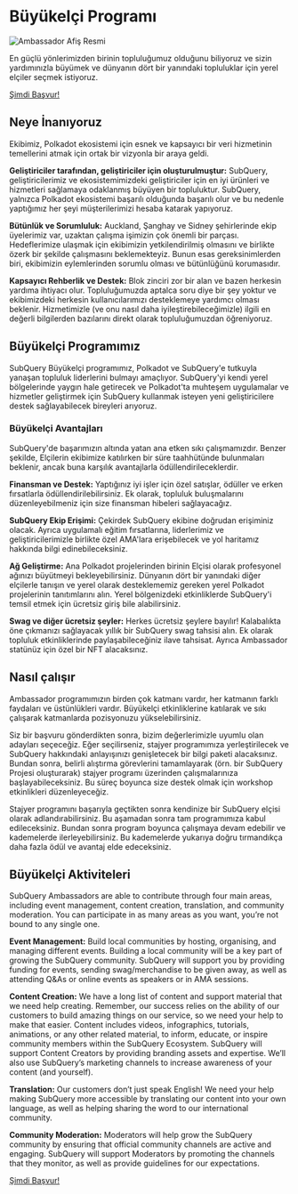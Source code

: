 # Büyükelçi Programı

![Ambassador Afiş Resmi](/assets/img/ambassador_banner.png)

En güçlü yönlerimizden birinin topluluğumuz olduğunu biliyoruz ve sizin yardımınızla büyümek ve dünyanın dört bir yanındaki topluluklar için yerel elçiler seçmek istiyoruz.

[Şimdi Başvur!](https://forms.gle/GXBbJ6LDpNfM2v1X6)

## Neye İnanıyoruz

Ekibimiz, Polkadot ekosistemi için esnek ve kapsayıcı bir veri hizmetinin temellerini atmak için ortak bir vizyonla bir araya geldi.

**Geliştiriciler tarafından, geliştiriciler için oluşturulmuştur:** SubQuery, geliştiricilerimiz ve ekosistemimizdeki geliştiriciler için en iyi ürünleri ve hizmetleri sağlamaya odaklanmış büyüyen bir topluluktur. SubQuery, yalnızca Polkadot ekosistemi başarılı olduğunda başarılı olur ve bu nedenle yaptığımız her şeyi müşterilerimizi hesaba katarak yapıyoruz.

**Bütünlük ve Sorumluluk:** Auckland, Şanghay ve Sidney şehirlerinde ekip üyelerimiz var, uzaktan çalışma işimizin çok önemli bir parçası. Hedeflerimize ulaşmak için ekibimizin yetkilendirilmiş olmasını ve birlikte özerk bir şekilde çalışmasını beklemekteyiz. Bunun esas gereksinimlerden biri, ekibimizin eylemlerinden sorumlu olması ve bütünlüğünü korumasıdır.

**Kapsayıcı Rehberlik ve Destek:** Blok zinciri zor bir alan ve bazen herkesin yardıma ihtiyacı olur. Topluluğumuzda aptalca soru diye bir şey yoktur ve ekibimizdeki herkesin kullanıcılarımızı desteklemeye yardımcı olması beklenir. Hizmetimizle (ve onu nasıl daha iyileştirebileceğimizle) ilgili en değerli bilgilerden bazılarını direkt olarak topluluğumuzdan öğreniyoruz.

## Büyükelçi Programımız

SubQuery Büyükelçi programımız, Polkadot ve SubQuery'e tutkuyla yanaşan topluluk liderlerini bulmayı amaçlıyor. SubQuery'yi kendi yerel bölgelerinde yaygın hale getirecek ve Polkadot'ta muhteşem uygulamalar ve hizmetler geliştirmek için SubQuery kullanmak isteyen yeni geliştiricilere destek sağlayabilecek bireyleri arıyoruz.

### Büyükelçi Avantajları

SubQuery'de başarımızın altında yatan ana etken sıkı çalışmamızdır. Benzer şekilde, Elçilerin ekibimize katılırken bir süre taahhütünde bulunmaları beklenir, ancak buna karşılık avantajlarla ödüllendirileceklerdir.

**Finansman ve Destek:** Yaptığınız iyi işler için özel satışlar, ödüller ve erken fırsatlarla ödüllendirilebilirsiniz. Ek olarak, topluluk buluşmalarını düzenleyebilmeniz için size finansman hibeleri sağlayacağız.

**SubQuery Ekip Erişimi:** Çekirdek SubQuery ekibine doğrudan erişiminiz olacak. Ayrıca uygulamalı eğitim fırsatlarına, liderlerimiz ve geliştiricilerimizle birlikte özel AMA'lara erişebilecek ve yol haritamız hakkında bilgi edinebileceksiniz.

**Ağ Geliştirme:** Ana Polkadot projelerinden birinin Elçisi olarak profesyonel ağınızı büyütmeyi bekleyebilirsiniz. Dünyanın dört bir yanındaki diğer elçilerle tanışın ve yerel olarak desteklememiz gereken yerel Polkadot projelerinin tanıtımlarını alın. Yerel bölgenizdeki etkinliklerde SubQuery'i temsil etmek için ücretsiz giriş bile alabilirsiniz.

**Swag ve diğer ücretsiz şeyler:** Herkes ücretsiz şeylere bayılır! Kalabalıkta öne çıkmanızı sağlayacak yıllık bir SubQuery swag tahsisi alın. Ek olarak topluluk etkinliklerinde paylaşabileceğiniz ilave tahsisat. Ayrıca Ambassador statünüz için özel bir NFT alacaksınız.

## Nasıl çalışır

Ambassador programımızın birden çok katmanı vardır, her katmanın farklı faydaları ve üstünlükleri vardır. Büyükelçi etkinliklerine katılarak ve sıkı çalışarak katmanlarda pozisyonuzu yükselebilirsiniz.

Siz bir başvuru gönderdikten sonra, bizim değerlerimizle uyumlu olan adayları seçeceğiz. Eğer seçilirseniz, stajyer programımıza yerleştirilecek ve SubQuery hakkındaki anlayışınızı genişletecek bir bilgi paketi alacaksınız. Bundan sonra, belirli alıştırma görevlerini tamamlayarak (örn. bir SubQuery Projesi oluşturarak) stajyer programı üzerinden çalışmalarınıza başlayabileceksiniz. Bu süreç boyunca size destek olmak için workshop etkinlikleri düzenleyeceğiz.

Stajyer programını başarıyla geçtikten sonra kendinize bir SubQuery elçisi olarak adlandırabilirsiniz. Bu aşamadan sonra tam programımıza kabul edileceksiniz. Bundan sonra program boyunca çalışmaya devam edebilir ve kademelerde ilerleyebilirsiniz. Bu kademelerde yukarıya doğru tırmandıkça daha fazla ödül ve avantaj elde edeceksiniz.


## Büyükelçi Aktiviteleri

SubQuery Ambassadors are able to contribute through four main areas, including event management, content creation, translation, and community moderation. You can participate in as many areas as you want, you’re not bound to any single one.

**Event Management:** Build local communities by hosting, organising, and managing different events. Building a local community will be a key part of growing the SubQuery community. SubQuery will support you by providing funding for events, sending swag/merchandise to be given away, as well as attending Q&As or online events as speakers or in AMA sessions.

**Content Creation:** We have a long list of content and support material that we need help creating. Remember, our success relies on the ability of our customers to build amazing things on our service, so we need your help to make that easier. Content includes videos, infographics, tutorials, animations, or any other related material, to inform, educate, or inspire community members within the SubQuery Ecosystem. SubQuery will support Content Creators by providing branding assets and expertise. We’ll also use SubQuery’s marketing channels to increase awareness of your content (and yourself).

**Translation:** Our customers don’t just speak English! We need your help making SubQuery more accessible by translating our content into your own language, as well as helping sharing the word to our international community.

**Community Moderation:** Moderators will help grow the SubQuery community by ensuring that official community channels are active and engaging. SubQuery will support Moderators by promoting the channels that they monitor, as well as provide guidelines for our expectations.

[Şimdi Başvur!](https://forms.gle/GXBbJ6LDpNfM2v1X6)